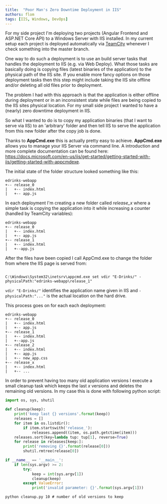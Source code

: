 ```yaml
---
title:  "Poor Man's Zero Downtime Deployment in IIS"
authors: flom
tags: [IIS, Windows, DevOps]
---
```


For my side project I'm deploying two projects (Angular Frontend and ASP.NET Core API) to a Windows Server with IIS installed.
In my current setup each project is deployed automatically via [TeamCity](https://www.jetbrains.com/teamcity/) whenever I check
something into the master branch. 

One way to do such a deployment is to use an build server tasks that handles the deployment to IIS (e.g. via Web Deploy).
What those tasks are basically doing is copying files (latest binaries of the application) to the physical path of the IIS site.
If you enable more fancy options on those deployment tasks then this step might include taking the IIS site offline and/or deleting 
all old files prior to deployment.

The problem I had with this approach is that the application is either offline during deployment or in an inconsistent state while
files are being copied to the IIS sites physical location.
For my small side project I wanted to have a (nearly) zero downtime deployment in IIS.

So what I wanted to do is to copy my application binaries (that I want to serve via IIS) to an 'arbitrary' folder and then tell
IIS to serve the application from this new folder after the copy job is done.

Thanks to **AppCmd.exe** this is actually pretty easy to achieve. 
**AppCmd.exe** allows you to manage your IIS Server via command line.
A introduction and more complete documentation can be found here: <https://docs.microsoft.com/en-us/iis/get-started/getting-started-with-iis/getting-started-with-appcmdexe>.

The initial state of the folder structure looked something like this:

```text
edrinks-webapp
+-- release_0
|   +-- index.html
|   +-- app.js
```

In each deployment I'm creating a new folder called *release_x* where a simple task is copying the application into it
while increasing a counter (handled by TeamCity variables):

```text
edrinks-webapp
+-- release_0
|   +-- index.html
|   +-- app.js
+-- release_1
|   +-- index.html
|   +--app.js
```

After the files have been copied I call AppCmd.exe to change the folder from where the IIS page is served from:

```shell

C:\Windows\System32\inetsrv\appcmd.exe set vdir "E-Drinks/" -physicalPath:"edrinks-webapp\release_1"

```

```vdir "E-Drinks/"``` identifies the application name given in IIS and ```-physicalPath:"..."``` is the actual location
on the hard drive.


This process goes on for each each deployment:

```text
edrinks-webapp
+-- release_0
|   +-- index.html
|   +-- app.js
+-- release_1
|   +-- index.html
|   +--app.js
+-- release_2
|   +-- index.html
|   +-- app.js
|   +-- new_app.css
+-- release_x
|   +-- index.html
|   +-- ...
```

In order to prevent having too many old application versions I execute a small cleanup task which keeps the last *x* 
versions and deletes the remaining old versions.
In my case this is done with following python script:

```python
import os, sys, shutil

def cleanup(keep):
    print('keep last {} versions'.format(keep))
    releases = []
    for item in os.listdir():
        if item.startswith('release_'):
            releases.append((item, os.path.getctime(item)))
    releases.sort(key=lambda tup: tup[1], reverse=True)
    for release in releases[keep:]:
        print('removing {}'.format(release[0]))
        shutil.rmtree(release[0])

if __name__ == '__main__':
    if len(sys.argv) >= 2:
        try:
            keep = int(sys.argv[1])
            cleanup(keep)
        except ValueError:
            print('invalid parameter: {}'.format(sys.argv[1]))
```

```shell
python cleanup.py 10 # number of old versions to keep
```
